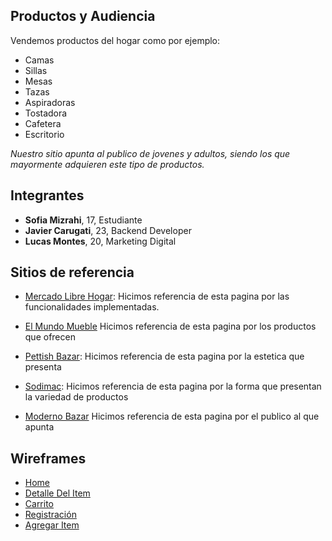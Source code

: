 ## Productos y Audiencia
Vendemos productos del hogar como por ejemplo:
* Camas 
* Sillas
* Mesas
* Tazas
* Aspiradoras
* Tostadora
* Cafetera
* Escritorio

*Nuestro sitio apunta al publico de jovenes y adultos, siendo los que mayormente adquieren este tipo de productos.*

## Integrantes 
- **Sofia Mizrahi**, 17, Estudiante
- **Javier Carugati**, 23, Backend Developer
- **Lucas Montes**, 20, Marketing Digital

## Sitios de referencia

- [Mercado Libre Hogar](https://hogar.mercadolibre.com.ar/muebles/): Hicimos referencia de esta pagina por las funcionalidades 
implementadas.


- [El Mundo Mueble](https://www.elmundodelmueble.com/) Hicimos referencia de esta pagina por los productos que ofrecen


- [Pettish Bazar](https://pettishbazar.com.ar/): Hicimos referencia de esta pagina por la estetica que presenta


- [Sodimac](https://www.sodimac.com.ar/sodimac-ar/landing/cat20554/Muebles%20de%20cocina): Hicimos referencia de esta pagina por la forma que presentan la variedad de productos


- [Moderno Bazar](https://www.modernobazar.com/) Hicimos referencia de esta pagina por el publico al que apunta

## Wireframes
- [Home](https://marvelapp.com/235giefg/screen/69060226)
- [Detalle Del Item](https://marvelapp.com/235giefg/screen/69063720)
- [Carrito](https://marvelapp.com/235giefg/screen/69065107)
- [Registración](https://marvelapp.com/235giefg/screen/69065183)
- [Agregar Item](https://marvelapp.com/235giefg/screen/69067995)